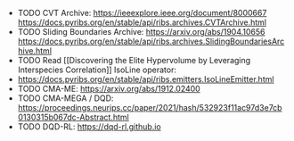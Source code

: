 - TODO CVT Archive: https://ieeexplore.ieee.org/document/8000667 https://docs.pyribs.org/en/stable/api/ribs.archives.CVTArchive.html
- TODO Sliding Boundaries Archive: https://arxiv.org/abs/1904.10656 https://docs.pyribs.org/en/stable/api/ribs.archives.SlidingBoundariesArchive.html
- TODO Read [[Discovering the Elite Hypervolume by Leveraging Interspecies Correlation]] IsoLine operator:
- https://docs.pyribs.org/en/stable/api/ribs.emitters.IsoLineEmitter.html
- TODO CMA-ME: https://arxiv.org/abs/1912.02400
- TODO CMA-MEGA / DQD: https://proceedings.neurips.cc/paper/2021/hash/532923f11ac97d3e7cb0130315b067dc-Abstract.html
- TODO DQD-RL: https://dqd-rl.github.io